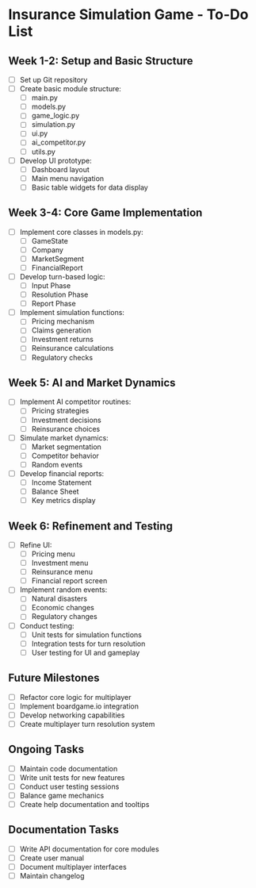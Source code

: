 # Insurance Simulation Game - To-Do List

## Week 1-2: Setup and Basic Structure
- [ ] Set up Git repository
- [ ] Create basic module structure:
  - [ ] main.py
  - [ ] models.py
  - [ ] game_logic.py
  - [ ] simulation.py
  - [ ] ui.py
  - [ ] ai_competitor.py
  - [ ] utils.py
- [ ] Develop UI prototype:
  - [ ] Dashboard layout
  - [ ] Main menu navigation
  - [ ] Basic table widgets for data display

## Week 3-4: Core Game Implementation
- [ ] Implement core classes in models.py:
  - [ ] GameState
  - [ ] Company
  - [ ] MarketSegment
  - [ ] FinancialReport
- [ ] Develop turn-based logic:
  - [ ] Input Phase
  - [ ] Resolution Phase
  - [ ] Report Phase
- [ ] Implement simulation functions:
  - [ ] Pricing mechanism
  - [ ] Claims generation
  - [ ] Investment returns
  - [ ] Reinsurance calculations
  - [ ] Regulatory checks

## Week 5: AI and Market Dynamics
- [ ] Implement AI competitor routines:
  - [ ] Pricing strategies
  - [ ] Investment decisions
  - [ ] Reinsurance choices
- [ ] Simulate market dynamics:
  - [ ] Market segmentation
  - [ ] Competitor behavior
  - [ ] Random events
- [ ] Develop financial reports:
  - [ ] Income Statement
  - [ ] Balance Sheet
  - [ ] Key metrics display

## Week 6: Refinement and Testing
- [ ] Refine UI:
  - [ ] Pricing menu
  - [ ] Investment menu
  - [ ] Reinsurance menu
  - [ ] Financial report screen
- [ ] Implement random events:
  - [ ] Natural disasters
  - [ ] Economic changes
  - [ ] Regulatory changes
- [ ] Conduct testing:
  - [ ] Unit tests for simulation functions
  - [ ] Integration tests for turn resolution
  - [ ] User testing for UI and gameplay

## Future Milestones
- [ ] Refactor core logic for multiplayer
- [ ] Implement boardgame.io integration
- [ ] Develop networking capabilities
- [ ] Create multiplayer turn resolution system

## Ongoing Tasks
- [ ] Maintain code documentation
- [ ] Write unit tests for new features
- [ ] Conduct user testing sessions
- [ ] Balance game mechanics
- [ ] Create help documentation and tooltips

## Documentation Tasks
- [ ] Write API documentation for core modules
- [ ] Create user manual
- [ ] Document multiplayer interfaces
- [ ] Maintain changelog 